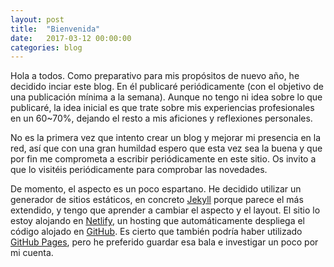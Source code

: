```yaml
---
layout: post
title:  "Bienvenida"
date:   2017-03-12 00:00:00
categories: blog
---
```


Hola a todos. Como preparativo para mis propósitos de nuevo año, he decidido inciar este blog. En él publicaré periódicamente (con el objetivo de una publicación mínima a la semana). Aunque no tengo ni idea sobre lo que publicaré, la idea inicial es que trate sobre mis experiencias profesionales en un 60~70%, dejando el resto a mis aficiones y reflexiones personales. 

No es la primera vez que intento crear un blog y mejorar mi presencia en la red, así que con una gran humildad espero que esta vez sea la buena y que por fin me comprometa a escribir periódicamente en este sitio. Os invito a que lo visitéis periódicamente para comprobar las novedades.

De momento, el aspecto es un poco espartano. He decidido utilizar un generador de sitios estáticos, en concreto [Jekyll][jekyll] porque parece el más extendido, y tengo que aprender a cambiar el aspecto y el layout. El sitio lo estoy alojando en [Netlify][netlify], un hosting que automáticamente despliega el código alojado en [GitHub][github]. Es cierto que también podría haber utilizado [GitHub Pages][github-pages], pero he preferido guardar esa bala e investigar un poco por mi cuenta.

[jekyll]: http://jekyllrb.com
[netlify]: https://www.netlify.com/
[github]: https://github.com/mallorente/personal-site-jekyll
[github-pages]: https://help.github.com/articles/using-jekyll-as-a-static-site-generator-with-github-pages/ 
